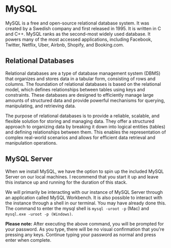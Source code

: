 # MySQL

MySQL is a free and open-source relational database system. It was created by a Swedish company and first released in 1995. It is written in C and C++. MySQL ranks as the second-most widely used database. It powers many of the most accessed applications, including Facebook, Twitter, Netflix, Uber, Airbnb, Shopify, and Booking.com.

## Relational Databases
Relational databases are a type of database management system (DBMS) that organizes and stores data in a tabular form, consisting of rows and columns. The foundation of relational databases is based on the relational model, which defines relationships between tables using keys and constraints. These databases are designed to efficiently manage large amounts of structured data and provide powerful mechanisms for querying, manipulating, and retrieving data.

The purpose of relational databases is to provide a reliable, scalable, and flexible solution for storing and managing data. They offer a structured approach to organizing data by breaking it down into logical entities (tables) and defining relationships between them. This enables the representation of complex real-world scenarios and allows for efficient data retrieval and manipulation operations.

## MySQL Server

When we install MySQL, we have the option to spin up the included MySQL Server on our local machines. I recommend that you start it up and leave this instance up and running for the duration of this stack.

We will primarily be interacting with our instance of MySQL Server through an application called MySQL Workbench. It is also possible to interact with the instance through a shell in our terminal. You may have already done this. The command to enter the mysql shell is `mysql -uroot -p` (Mac) and `mysql.exe -uroot -p (Windows)`.

**Please note:** After executing the above command, you will be prompted for your password. As you type, there will be no visual confirmation that you're pressing any keys. Continue typing your password as normal and press enter when complete.